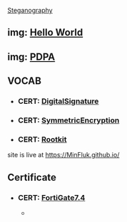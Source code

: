 [Steganography](Steganography.md)
## img: [Hello World](HelloWorld.md)
## img: [PDPA](PDPA.md)

## VOCAB
+ ### CERT: [DigitalSignature](DigitalSignature.md)
+ ### CERT: [SymmetricEncryption](SymmetricEncryption.md)
+ ### CERT: [Rootkit](Rootkit.md)
site is live at https://MinFluk.github.io/
## Certificate
+ ### CERT: [FortiGate7.4](fortigate.md)
  - 
